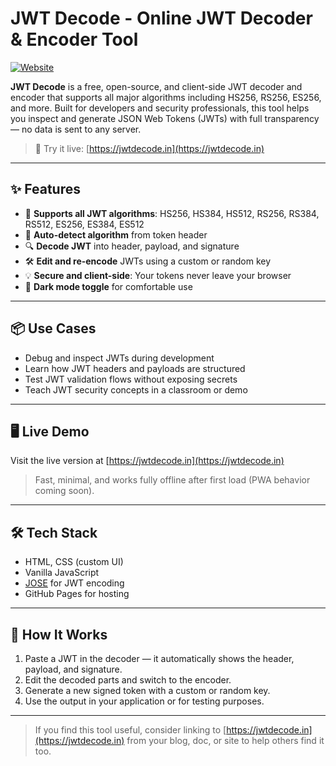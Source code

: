 # JWT Decode - Online JWT Decoder & Encoder Tool

[![Website](https://img.shields.io/badge/visit-jwtdecode.in-blue)](https://jwtdecode.in)

**JWT Decode** is a free, open-source, and client-side JWT decoder and encoder that supports all major algorithms including HS256, RS256, ES256, and more. Built for developers and security professionals, this tool helps you inspect and generate JSON Web Tokens (JWTs) with full transparency — no data is sent to any server.

> 🔗 Try it live: [https://jwtdecode.in](https://jwtdecode.in)

---

## ✨ Features

- 🔐 **Supports all JWT algorithms**: HS256, HS384, HS512, RS256, RS384, RS512, ES256, ES384, ES512
- 🧩 **Auto-detect algorithm** from token header
- 🔍 **Decode JWT** into header, payload, and signature
- 🛠 **Edit and re-encode** JWTs using a custom or random key
- 💡 **Secure and client-side**: Your tokens never leave your browser
- 🌙 **Dark mode toggle** for comfortable use

---

## 📦 Use Cases

- Debug and inspect JWTs during development
- Learn how JWT headers and payloads are structured
- Test JWT validation flows without exposing secrets
- Teach JWT security concepts in a classroom or demo

---

## 🖥 Live Demo

Visit the live version at [https://jwtdecode.in](https://jwtdecode.in)

> Fast, minimal, and works fully offline after first load (PWA behavior coming soon).

---

## 🛠 Tech Stack

- HTML, CSS (custom UI)
- Vanilla JavaScript
- [JOSE](https://github.com/panva/jose) for JWT encoding
- GitHub Pages for hosting

---

## 🚀 How It Works

1. Paste a JWT in the decoder — it automatically shows the header, payload, and signature.
2. Edit the decoded parts and switch to the encoder.
3. Generate a new signed token with a custom or random key.
4. Use the output in your application or for testing purposes.

---


> If you find this tool useful, consider linking to [https://jwtdecode.in](https://jwtdecode.in) from your blog, doc, or site to help others find it too.
